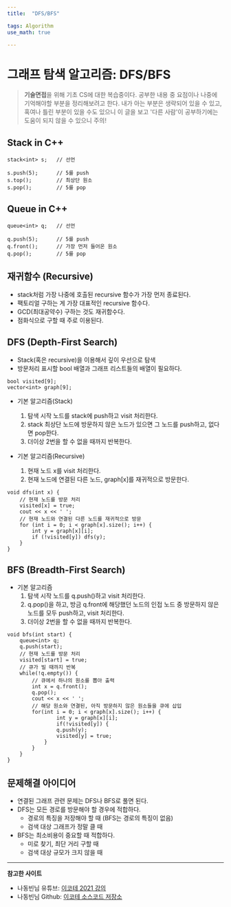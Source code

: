 ```yaml
---
title:	"DFS/BFS"

tags: Algorithm
use_math: true

---
```

# 그래프 탐색 알고리즘: DFS/BFS

> **기술면접**을 위해 기초 CS에 대한 복습중이다.
공부한 내용 중 요점이나 나중에 기억해야할 부분을 정리해보려고 한다.
내가 아는 부분은 생략되어 있을 수 있고, 혹여나 틀린 부분이 있을 수도 있으니 이 글을 보고 '다른 사람'이 공부하기에는 도움이 되지 않을 수 있으니 주의!

## Stack in C++
```
stack<int> s;	// 선언

s.push(5);		// 5를 push
s.top();		// 최상단 원소
s.pop();		// 5를 pop
```

## Queue in C++
```
queue<int> q;	// 선언

q.push(5);		// 5를 push
q.front();		// 가장 먼저 들어온 원소
q.pop();		// 5를 pop
```

## 재귀함수 (Recursive)
- stack처럼 가장 나중에 호출된 recursive 함수가 가장 먼저 종료된다.
- 팩토리얼 구하는 게 가장 대표적인 recursive 함수다.
- GCD(최대공약수) 구하는 것도 재귀함수다.
- 점화식으로 구할 때 주로 이용된다.

## DFS (Depth-First Search)
- Stack(혹은 recursive)을 이용해서 깊이 우선으로 탐색
- 방문처리 표시할 bool 배열과 그래프 리스트들의 배열이 필요하다.
```
bool visited[9];
vector<int> graph[9];
```
- 기본 알고리즘(Stack)
	1. 탐색 시작 노드를 stack에 push하고 visit 처리한다.
	2. stack 최상단 노드에 방문하지 않은 노드가 있으면 그 노드를 push하고, 없다면 pop한다.
	3. 더이상 2번을 할 수 없을 때까지 반복한다.

- 기본 알고리즘(Recursive)
	1. 현재 노드 x를 visit 처리한다.
	2. 현재 노드에 연결된 다른 노드, graph[x]를 재귀적으로 방문한다.

```
void dfs(int x) {
    // 현재 노드를 방문 처리
    visited[x] = true;
    cout << x << ' ';
    // 현재 노드와 연결된 다른 노드를 재귀적으로 방문
    for (int i = 0; i < graph[x].size(); i++) {
        int y = graph[x][i];
        if (!visited[y]) dfs(y);
    }
}
```

## BFS (Breadth-First Search)
- 기본 알고리즘
	1. 탐색 시작 노드를 q.push()하고 visit 처리한다.
	2. q.pop()을 하고, 방금 q.front에 해당했던 노드의 인접 노드 중 방문하지 않은 노드를 모두 push하고, visit 처리한다.
	3. 더이상 2번을 할 수 없을 때까지 반복한다.

```
void bfs(int start) {
    queue<int> q;
    q.push(start);
    // 현재 노드를 방문 처리
    visited[start] = true;
    // 큐가 빌 때까지 반복
    while(!q.empty()) {
        // 큐에서 하나의 원소를 뽑아 출력
        int x = q.front();
        q.pop();
        cout << x << ' ';
        // 해당 원소와 연결된, 아직 방문하지 않은 원소들을 큐에 삽입
        for(int i = 0; i < graph[x].size(); i++) {
                int y = graph[x][i];
                if(!visited[y]) {
                q.push(y);
                visited[y] = true;
            }
        }
    }
}
```

## 문제해결 아이디어
- 연결된 그래프 관련 문제는 DFS나 BFS로 풀면 된다.
- DFS는 모든 경로를 방문해야 할 경우에 적합하다.
    - 경로의 특징을 저장해야 할 때 (BFS는 경로의 특징이 없음)
    - 검색 대상 그래프가 정말 클 때
- BFS는 최소비용이 중요할 때 적합하다.
    - 미로 찾기, 최단 거리 구할 때
    - 검색 대상 규모가 크지 않을 때

---

**참고한 사이트**
- 나동빈님 유튜브: [이코테 2021 강의](https://www.youtube.com/watch?v=7C9RgOcvkvo)
- 나동빈님 Github: [이코테 소스코드 저장소](https://github.com/ndb796/python-for-coding-test)